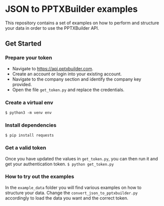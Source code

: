 # JSON to PPTXBuilder examples
This repository contains a set of examples on how to perform and structure your data in order to use the PPTXBuilder API.

## Get Started

### Prepare your token
- Navigate to https://api.pptxbuilder.com. 
- Create an account or login into your existing account.
- Navigate to the company section and identify the company key provided.
- Open the file `get_token.py` and replace the credentials.

### Create a virtual env
``` $ python3 -m venv env ```

### Install dependencies
``` $ pip install requests ```

### Get a valid token
Once you have updated the values in `get_token.py`, you can then run it and get your authentication token.
``` $ python get_token.py ```

### How to try out the examples
In the `example_data` folder you will find various examples on how to structure your data. Change the `convert_json_to_pptxbuilder.py` accordingly to load the data you want and the correct token.



